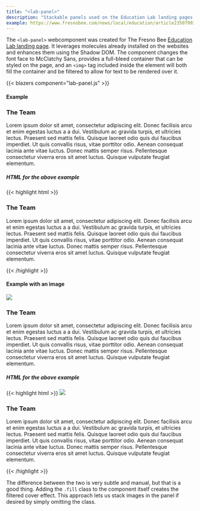 ```yaml
---
title: "<lab-panel>"
description: "Stackable panels used on the Education Lab landing pages."
example: https://www.fresnobee.com/news/local/education/article235079937.html
---
```


<script src="/components/lab-panel.js"></script>

The `<lab-panel>` webcomponent was created for The Fresno Bee [Education Lab landing page](https://www.fresnobee.com/news/local/education/article235079937.html). It leverages molecules already installed on the websites and enhances them using the Shadow DOM. The component changes the font face to McClatchy Sans, provides a full-bleed container that can be styled on the page, and an `<img>` tag included inside the element will both fill the container and be filtered to allow for text to be rendered over it.

{{< blazers component="lab-panel.js" >}}

#### Example

<div class="full-bleed">
<lab-panel style="background-color: #f4f4f4;">
  <h3 class="h2">The Team</h3>
  <p>Lorem ipsum dolor sit amet, consectetur adipiscing elit. Donec facilisis arcu et enim egestas luctus a a dui. Vestibulum ac gravida turpis, et ultricies lectus. Praesent sed mattis felis. Quisque laoreet odio quis dui faucibus imperdiet. Ut quis convallis risus, vitae porttitor odio. Aenean consequat lacinia ante vitae luctus. Donec mattis semper risus. Pellentesque consectetur viverra eros sit amet luctus. Quisque vulputate feugiat elementum.</p>
</lab-panel>
</div>

##### HTML for the above example

{{< highlight html >}}
<lab-panel style="background-color: #f4f4f4;">
  <h3 class="h2">The Team</h3>
  <p>Lorem ipsum dolor sit amet, consectetur adipiscing elit. Donec facilisis arcu et enim egestas luctus a a dui. Vestibulum ac gravida turpis, et ultricies lectus. Praesent sed mattis felis. Quisque laoreet odio quis dui faucibus imperdiet. Ut quis convallis risus, vitae porttitor odio. Aenean consequat lacinia ante vitae luctus. Donec mattis semper risus. Pellentesque consectetur viverra eros sit amet luctus. Quisque vulputate feugiat elementum.</p>
</lab-panel>
{{< /highlight >}}

#### Example with an image
<div class="full-bleed">
<lab-panel class="fill">
  <img class="grad-line" src="https://www.fresnobee.com/news/local/education/bdet9o/picture21525414/alternates/FREE_1140/graduation">
  <h3 class="h2">The Team</h3>
  <p>Lorem ipsum dolor sit amet, consectetur adipiscing elit. Donec facilisis arcu et enim egestas luctus a a dui. Vestibulum ac gravida turpis, et ultricies lectus. Praesent sed mattis felis. Quisque laoreet odio quis dui faucibus imperdiet. Ut quis convallis risus, vitae porttitor odio. Aenean consequat lacinia ante vitae luctus. Donec mattis semper risus. Pellentesque consectetur viverra eros sit amet luctus. Quisque vulputate feugiat elementum.</p>
</lab-panel>
</div>

##### HTML for the above example
{{< highlight html >}}
<lab-panel class="fill">
  <img class="grad-line" src="https://www.fresnobee.com/news/local/education/bdet9o/picture21525414/alternates/FREE_1140/graduation">
  <h3 class="h2">The Team</h3>
  <p>Lorem ipsum dolor sit amet, consectetur adipiscing elit. Donec facilisis arcu et enim egestas luctus a a dui. Vestibulum ac gravida turpis, et ultricies lectus. Praesent sed mattis felis. Quisque laoreet odio quis dui faucibus imperdiet. Ut quis convallis risus, vitae porttitor odio. Aenean consequat lacinia ante vitae luctus. Donec mattis semper risus. Pellentesque consectetur viverra eros sit amet luctus. Quisque vulputate feugiat elementum.</p>
</lab-panel>
{{< /highlight >}}

The difference between the two is very subtle and manual, but that is a good thing. Adding the `.fill` class to the component itself creates the filtered cover effect. This approach lets us stack images in the panel if desired by simply omitting the class. 

